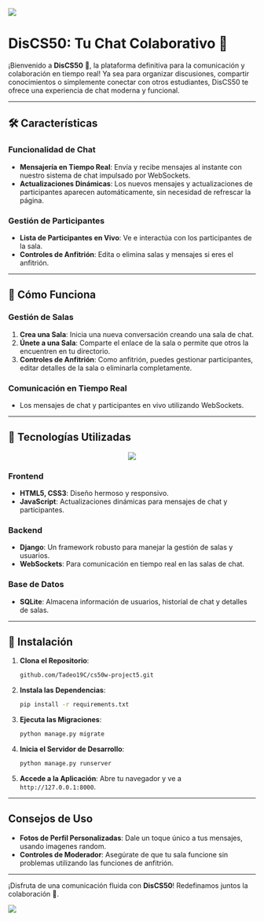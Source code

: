<img src="https://user-images.githubusercontent.com/73097560/115834477-dbab4500-a447-11eb-908a-139a6edaec5c.gif">

# DisCS50: Tu Chat Colaborativo 🦆

¡Bienvenido a **DisCS50** 👋, la plataforma definitiva para la comunicación y colaboración en tiempo real! Ya sea para organizar discusiones, compartir conocimientos o simplemente conectar con otros estudiantes, DisCS50 te ofrece una experiencia de chat moderna y funcional.

---

## 🛠️ Características 

### Funcionalidad de Chat
- **Mensajería en Tiempo Real**: Envía y recibe mensajes al instante con nuestro sistema de chat impulsado por WebSockets.
- **Actualizaciones Dinámicas**: Los nuevos mensajes y actualizaciones de participantes aparecen automáticamente, sin necesidad de refrescar la página.


### Gestión de Participantes
- **Lista de Participantes en Vivo**: Ve e interactúa con los participantes de la sala.
- **Controles de Anfitrión**: Edita o elimina salas y mensajes si eres el anfitrión.

---

## 🚪 Cómo Funciona

### Gestión de Salas
1. **Crea una Sala**: Inicia una nueva conversación creando una sala de chat.
2. **Únete a una Sala**: Comparte el enlace de la sala o permite que otros la encuentren en tu directorio.
3. **Controles de Anfitrión**: Como anfitrión, puedes gestionar participantes, editar detalles de la sala o eliminarla completamente.

### Comunicación en Tiempo Real
- Los mensajes de chat y participantes en vivo utilizando WebSockets.

---

## 🧰 Tecnologías Utilizadas

<p align="center">
  <a href="https://skillicons.dev">
    <img src="https://skillicons.dev/icons?i=discord,django,html,css,js,websocket,sqlite&perline=14" />
  </a>
</p>

### Frontend
- **HTML5, CSS3**: Diseño hermoso y responsivo.
- **JavaScript**: Actualizaciones dinámicas para mensajes de chat y participantes.

### Backend
- **Django**: Un framework robusto para manejar la gestión de salas y usuarios.
- **WebSockets**: Para comunicación en tiempo real en las salas de chat.

### Base de Datos
- **SQLite**: Almacena información de usuarios, historial de chat y detalles de salas.


---

## 🚀 Instalación

1. **Clona el Repositorio**:
   ```bash
   github.com/Tadeo19C/cs50w-project5.git
   ```

2. **Instala las Dependencias**:
   ```bash
   pip install -r requirements.txt
   ```

3. **Ejecuta las Migraciones**:
   ```bash
   python manage.py migrate
   ```

4. **Inicia el Servidor de Desarrollo**:
   ```bash
   python manage.py runserver
   ```

6. **Accede a la Aplicación**:
   Abre tu navegador y ve a `http://127.0.0.1:8000`.

---

## Consejos de Uso
- **Fotos de Perfil Personalizadas**: Dale un toque único a tus mensajes, usando imagenes random.
- **Controles de Moderador**: Asegúrate de que tu sala funcione sin problemas utilizando las funciones de anfitrión.

---


¡Disfruta de una comunicación fluida con **DisCS50**! Redefinamos juntos la colaboración 🦆.

<img src="https://user-images.githubusercontent.com/73097560/115834477-dbab4500-a447-11eb-908a-139a6edaec5c.gif">
